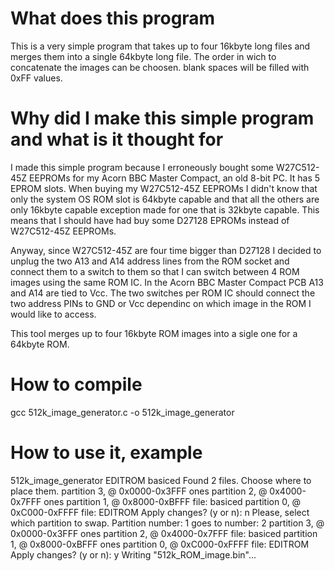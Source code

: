 # What does this program
This is a very simple program that takes up to four 16kbyte long files and merges them into a single 64kbyte long file.
The order in wich to concatenate the images can be choosen.
blank spaces will be filled with 0xFF values.

# Why did I make this simple program and what is it thought for
I made this simple program because I erroneously bought some W27C512-45Z EEPROMs for my Acorn BBC Master Compact, an old 8-bit PC.
It has 5 EPROM slots. When buying my W27C512-45Z EEPROMs I didn't know that only the system OS ROM slot is 64kbyte capable and that all the others are only 16kbyte capable exception made for one that is 32kbyte capable.
This means that I should have had buy some D27128 EPROMs instead of W27C512-45Z EEPROMs.

Anyway, since W27C512-45Z are four time bigger than D27128 I decided to unplug the two A13 and A14 address lines from the ROM socket and connect them to a switch to them so that I can switch between 4 ROM images using the same ROM IC. In the Acorn BBC Master Compact PCB A13 and A14 are tied to Vcc. The two switches per ROM IC should connect the two address PINs to GND or Vcc dependinc on which image in the ROM I would like to access.

This tool merges up to four 16kbyte ROM images into a sigle one for a 64kbyte ROM.

# How to compile
gcc 512k_image_generator.c -o 512k_image_generator

# How to use it, example
512k_image_generator EDITROM basiced
Found 2 files. Choose where to place them.
partition 3, @ 0x0000-0x3FFF    ones
partition 2, @ 0x4000-0x7FFF    ones
partition 1, @ 0x8000-0xBFFF    file: basiced
partition 0, @ 0xC000-0xFFFF    file: EDITROM
Apply changes? (y or n): n
Please, select which partition to swap.
Partition number: 1 goes to number: 2
partition 3, @ 0x0000-0x3FFF    ones
partition 2, @ 0x4000-0x7FFF    file: basiced
partition 1, @ 0x8000-0xBFFF    ones
partition 0, @ 0xC000-0xFFFF    file: EDITROM
Apply changes? (y or n): y
Writing "512k_ROM_image.bin"...